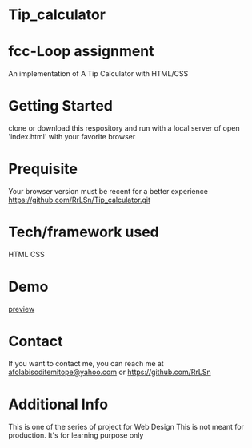 # Tip_calculator
# fcc-Loop assignment
An implementation of A Tip Calculator with HTML/CSS

# Getting Started
clone or download this respository and run with a local server of open 'index.html' with your favorite browser

# Prequisite
Your browser version must be recent for a better experience https://github.com/RrLSn/Tip_calculator.git

# Tech/framework used
HTML
CSS

# Demo
[preview](https://singular-fudge-a5e5f9.netlify.app)


# Contact
If you want to contact me, you can reach me at
afolabisoditemitope@yahoo.com or
https://github.com/RrLSn

# Additional Info
This is one of the series of project for Web Design
This is not meant for production. It's for learning purpose only
